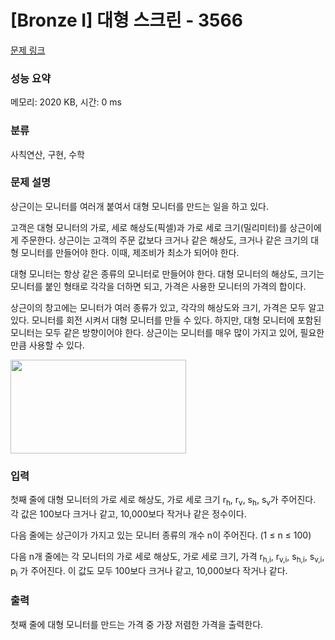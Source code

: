 # [Bronze I] 대형 스크린 - 3566 

[문제 링크](https://www.acmicpc.net/problem/3566) 

### 성능 요약

메모리: 2020 KB, 시간: 0 ms

### 분류

사칙연산, 구현, 수학

### 문제 설명

<p>상근이는 모니터를 여러개 붙여서 대형 모니터를 만드는 일을 하고 있다. </p>

<p>고객은 대형 모니터의 가로, 세로 해상도(픽셀)과 가로 세로 크기(밀리미터)를 상근이에게 주문한다. 상근이는 고객의 주문 값보다 크거나 같은 해상도, 크거나 같은 크기의 대형 모니터를 만들어야 한다. 이때, 제조비가 최소가 되어야 한다.</p>

<p>대형 모니터는 항상 같은 종류의 모니터로 만들어야 한다. 대형 모니터의 해상도, 크기는 모니터를 붙인 형태로 각각을 더하면 되고, 가격은 사용한 모니터의 가격의 합이다.</p>

<p>상근이의 창고에는 모니터가 여러 종류가 있고, 각각의 해상도와 크기, 가격은 모두 알고 있다. 모니터를 회전 시켜서 대형 모니터를 만들 수 있다. 하지만, 대형 모니터에 포함된 모니터는 모두 같은 방향이어야 한다. 상근이는 모니터를 매우 많이 가지고 있어, 필요한 만큼 사용할 수 있다.</p>

<p><img alt="" src="" style="height:150px; width:281px"></p>

### 입력 

 <p>첫째 줄에 대형 모니터의 가로 세로 해상도, 가로 세로 크기 r<sub>h</sub>, r<sub>v</sub>, s<sub>h</sub>, s<sub>v</sub>가 주어진다. 각 값은 100보다 크거나 같고, 10,000보다 작거나 같은 정수이다.</p>

<p>다음 줄에는 상근이가 가지고 있는 모니터 종류의 개수 n이 주어진다. (1 ≤ n ≤ 100)</p>

<p>다음 n개 줄에는 각 모니터의 가로 세로 해상도, 가로 세로 크기, 가격 r<sub>h,i</sub>, r<sub>v,i</sub>, s<sub>h,i</sub>, s<sub>v,i</sub>, p<sub>i</sub> 가 주어진다. 이 값도 모두 100보다 크거나 같고, 10,000보다 작거나 같다.</p>

### 출력 

 <p>첫째 줄에 대형 모니터를 만드는 가격 중 가장 저렴한 가격을 출력한다.</p>

